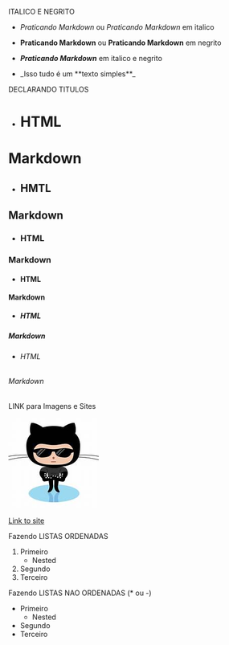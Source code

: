 ITALICO E NEGRITO

- *Praticando Markdown* ou _Praticando Markdown_ em italico
- **Praticando Markdown** ou __Praticando Markdown__ em negrito
- __*Praticando Markdown*__ em italico e negrito

- \_Isso tudo é um \*\*texto simples**_


DECLARANDO TITULOS

- <h1>HTML</h1>   
# Markdown
- <h2>HMTL</h2>   
## Markdown
- <h3>HTML</h3>   
### Markdown
- <h4>HTML</h4>   
#### Markdown
- <h5>HTML</h5>   
##### Markdown
- <h6>HTML</h6>   
###### Markdown


LINK para Imagens e Sites

![Link an image](/github_glasses.jpeg)

[Link to site](https://learn.microsoft.com/en-us/training)


Fazendo LISTAS ORDENADAS
1. Primeiro
   - Nested
2. Segundo
3. Terceiro


Fazendo LISTAS NAO ORDENADAS (* ou -)

- Primeiro
  - Nested
- Segundo
- Terceiro







